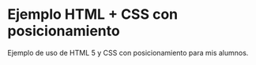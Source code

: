 # Ejemplo HTML + CSS con posicionamiento

Ejemplo de uso de HTML 5 y CSS con posicionamiento para mis alumnos.
